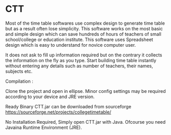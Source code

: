 # CTT
Most of the time table softwares use complex design to generate time table but as a result often lose simplicity. This software works on the most basic and simple design which can save hundreds of hours of teachers of small school/college or education institute. This software uses Spreadsheet design which is easy to understand for novice computer user. 

It does not ask to fill up information required but on the contrary it collects the information on the fly as you type. Start building time table instantly without entering any details such as number of teachers, their names, subjects etc.

Compilation :

Clone the project and open in ellipse. Minor config settings may be required according to your device and JRE version.

Ready Binary CTT.jar can be downloaded from sourceforge   https://sourceforge.net/projects/collegetimetable/

No Installation Required, Simply open CTT.jar with Java. Ofcourse you need Javaina Runtime Environment (JRE).

